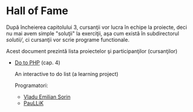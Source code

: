 Hall of Fame
============
După încheierea capitolului 3, cursanţii vor lucra în echipe la proiecte,
deci nu mai avem simple "soluţii" la exerciţii, aşa cum există în
subdirectorul *solutii/*, ci cursanţii vor scrie programe functionale.

Acest document prezintă lista proiectelor şi participanţilor (cursanţilor)

*	[Do to PHP](https://github.com/paullik/dotophp) (cap. 4)
	
	An interactive to do list (a learning project)

	Programatori:
	* [Vladu Emilian Sorin](https://github.com/vladuemilian)
	* [PauLLiK](https://github.com/paullik)